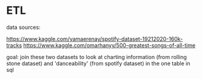 # ETL

data sources:

https://www.kaggle.com/yamaerenay/spotify-dataset-19212020-160k-tracks
https://www.kaggle.com/omarhanyy/500-greatest-songs-of-all-time

goal: join these two datasets to look at charting information (from rolling stone dataset) and 'danceability' (from spotify dataset) in the one table in sql


